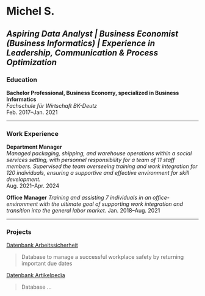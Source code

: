 # Michel S.  
## *Aspiring Data Analyst | Business Economist (Business Informatics) | Experience in Leadership, Communication & Process Optimization*   
### Education  
**Bachelor Professional, Business Economy, specialized in Business Informatics**  
*Fachschule für Wirtschaft BK-Deutz*  
Feb. 2017–Jan. 2021

---

### Work Experience  
**Department Manager**  
*Managed packaging, shipping, and warehouse operations within a social services setting, with personnel responsibility for a team of 11 staff members. Supervised the team overseeing training and work integration for 120 individuals, ensuring a supportive and effective environment for skill development.*  
Aug. 2021–Apr. 2024  

**Office Manager**
*Training and assisting 7 individuals in an office-environment with the ultimate goal of supporting work integration and transition into the general labor market.*
Jan. 2018–Aug. 2021

---

### Projects

[Datenbank Arbeitssicherheit](/Projects/DB%20Arbeitssicherheit/README.md)
> Database to manage a successful workplace safety by returning important due dates

[Datenbank Artikelpedia](/Projects/DB%20Artikelpedia/README.md)
> Database ... 